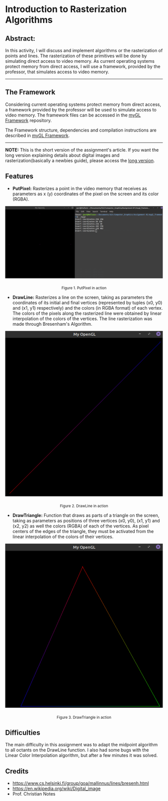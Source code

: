 # Introduction to Rasterization Algorithms

## **Abstract:** 

In this activity,  I will discuss and implement algorithms or the rasterization of points and lines. The rasterization of these primitives will be done by simulating direct access to video memory. As current operating systems protect memory from direct access, I will use a framework, provided by the professor, that simulates access to video memory.

---

## The Framework

Considering current operating systems protect memory from direct access, a framework provided by the professor will be used to simulate access to video memory. The framework files can be accessed in the [myGL Framework](https://github.com/jpvt/Computer_Graphics/tree/master/Assignment%20%231/mygl_framework) repository.

The Framework structure, dependencies and compilation instructions are described in [myGL Framework](https://github.com/jpvt/Computer_Graphics/tree/master/Assignment%20%231/mygl_framework).

---

**NOTE:** This is the short version of the assignment's article. If you want the long version explaining details about digital images and rasterization(basically a newbies guide), please access the [long version](https://github.com/jpvt/Computer_Graphics/blob/master/Assignment%20%231/article.md).

## Features

 * **PutPixel:** Rasterizes a point in the video memory that receives as parameters as x (y) coordinates of the pixel on the screen and its color (RGBA).

<p align="center">
<img src="imgs/putpixel_term.png" >
</p>
<p align="center">
<sub>Figure 1. PutPixel in action</sub>
</p>

 * **DrawLine:** Rasterizes a line on the screen, taking as parameters the coordinates of its initial and final vertices (represented by tuples (x0, y0) and (x1, y1) respectively) and the colors (in RGBA format) of each vertex. The colors of the pixels along the rasterized line were obtained by linear interpolation of the colors of the vertices. The line rasterization was made through Bresenham's Algorithm.

<p align="center">
<img src="imgs/color_line_polar.png" >
</p>
<p align="center">
<sub>Figure 2. DrawLine in action</sub>
</p>

 * **DrawTriangle:** Function that draws as parts of a triangle on the screen, taking as parameters as positions of three vertices (x0, y0), (x1, y1) and (x2, y2) as well the colors (RGBA) of each of the vertices. As pixel centers of the edges of the triangle, they must be activated from the linear interpolation of the colors of their vertices.

 <p align="center">
<img src="imgs/color_triangle_inter.png" >
</p>
<p align="center">
<sub>Figure 3. DrawTriangle in action</sub>
</p>

## Difficulties

The main difficulty in this assignment was to adapt the midpoint algorithm to all octants on the DrawLine function. I also had some bugs with the Linear Color Interpolation algorithm, but after a few minutes it was solved.


## Credits

 * https://www.cs.helsinki.fi/group/goa/mallinnus/lines/bresenh.html
 * https://en.wikipedia.org/wiki/Digital_image
 * Prof. Christian Notes
